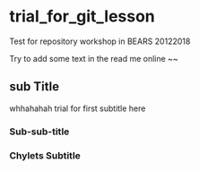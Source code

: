 # trial_for_git_lesson
Test for repository workshop in BEARS 20122018


Try to add some text in the read me online ~~ 
## sub Title
whhahahah trial for first subtitle here

### Sub-sub-title

### Chylets Subtitle
